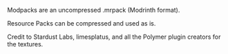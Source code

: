 Modpacks are an uncompressed .mrpack (Modrinth format).

Resource Packs can be compressed and used as is.


Credit to Stardust Labs, limesplatus, and all the Polymer plugin creators for the textures.